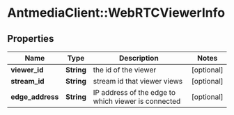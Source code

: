 # AntmediaClient::WebRTCViewerInfo

## Properties
Name | Type | Description | Notes
------------ | ------------- | ------------- | -------------
**viewer_id** | **String** | the id of the viewer | [optional] 
**stream_id** | **String** | stream id that viewer views | [optional] 
**edge_address** | **String** | IP address of the edge to which viewer is connected | [optional] 


